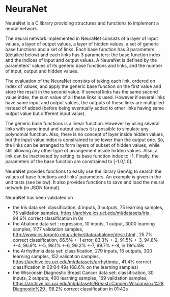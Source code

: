# NeuraNet
NeuraNet is a C library providing structures and functions to implement a neural network.

The neural network implemented in NeuraNet consists of a layer of input values, a layer of output values, a layer of hidden values, a set of generic base functions and a set of links. Each base function has 3 parameters (detailed below) and each links has 3 parameters: the base function index and the indices of input and output values. A NeuraNet is defined by the parameters' values of its generic base functions and links, and the number of input, output and hidden values.

The evaluation of the NeuraNet consists of taking each link, ordered on index of values, and apply the generic base function on the first value and store the result in the second value. If several links has the same second value index, the sum value of all these links is used. However if several links have same input and output values, the outputs of these links are multiplied instead of added (before being eventually added to other links having same output value but different input value).

The generic base functions is a linear function. However by using several links with same input and output values it is possible to simulate any polynomial function. Also, there is no concept of layer inside hidden values, but the input value index is constrained to be lower than the output one. So, the links can be arranged to form layers of subset of hidden values, while still allowing any other type of arrangement inside hidden values. Also, a link can be inactivated by setting its base function index to -1. Finally, the parameters of the base function are constrained to [-1.0,1.0].

NeuraNet provides functions to easily use the library GenAlg to search the values of base functions and links' parameters. An example is given in the unit tests (see below). It also provides functions to save and load the neural network (in JSON format).

NeuraNet has been validated on 
* the Iris data set: classification, 4 inputs, 3 outputs, 75 learning samples, 75 validation samples, https://archive.ics.uci.edu/ml/datasets/iris , 94.6% correct classification in 0s 
* the Abalone data set : regression, 10 inputs, 1 output, 3000 learning samples, 1177 validation samples, http://www.cs.toronto.edu/~delve/data/abalone/desc.html , 25.7% correct classification, 66.5% +-1 error, 83.3% +-2, 91.5% +-3, 94.8% +-4, 96.9% +-5, 98.1% +-6, 99.2% +-7, 99.7% +-8, in 19m:49s 
* the Arrhythmia data set: classification, 279 inputs, 16 outputs, 300 learning samples, 152 validation samples, https://archive.ics.uci.edu/ml/datasets/arrhythmia , 41.4% correct classification in 02:04:49s (68.6% on the learning samples)
* the Wisconsin Diagnostic Breast Cancer data set: classification, 30 inputs, 2 outputs, 400 learning samples, 169 validation samples, https://archive.ics.uci.edu/ml/datasets/Breast+Cancer+Wisconsin+%28Diagnostic%29 , 98.2% correct classification in 01:42s
